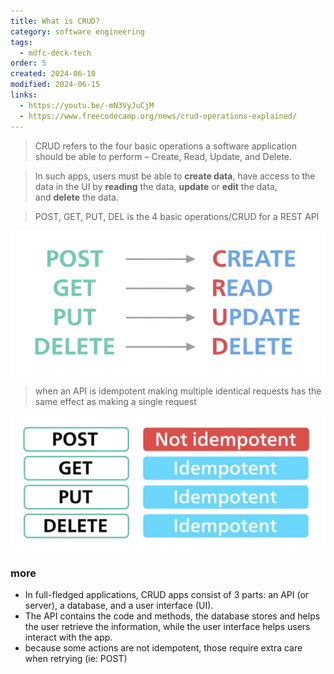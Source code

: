```yaml
---
title: What is CRUD?
category: software engineering
tags:
  - mdfc-deck-tech
order: 5
created: 2024-06-10
modified: 2024-06-15
links:
  - https://youtu.be/-mN3VyJuCjM
  - https://www.freecodecamp.org/news/crud-operations-explained/
---
```


> CRUD refers to the four basic operations a software application should be able to perform – Create, Read, Update, and Delete.

> In such apps, users must be able to **create data**, have access to the data in the UI by **reading** the data, **update** or **edit** the data, and **delete** the data.

> POST, GET, PUT, DEL is the 4 basic operations/CRUD for a REST API

![Image](./attachments/soft-eng_CRUD-idempotent-request-verbs-CRUD.jpg)

> when an API is idempotent making multiple identical requests has the same effect as making a single request

![Image](./attachments/soft-eng_CRUD-idempotent.jpg)

### more

- In full-fledged applications, CRUD apps consist of 3 parts: an API (or server), a database, and a user interface (UI).
- The API contains the code and methods, the database stores and helps the user retrieve the information, while the user interface helps users interact with the app.
- because some actions are not idempotent, those require extra care when retrying (ie: POST)
